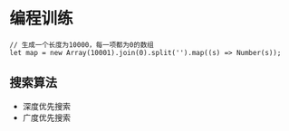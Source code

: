 # 编程训练

```
// 生成一个长度为10000，每一项都为0的数组
let map = new Array(10001).join(0).split('').map((s) => Number(s));
```

## 搜索算法

- 深度优先搜索
- 广度优先搜索
